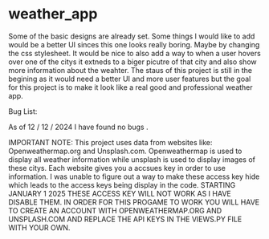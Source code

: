 # weather_app

Some of the basic designs are already set. Some things I would like to add would be a better UI sinces this one looks really boring. Maybe by changing the css stylesheet. It would be nice to also add a way to when a user hovers over one of the citys it extneds to a biger picutre of that city and also show more information about the weahter. The staus of this project is still in the begining as it would need a better UI and more user features but the goal for this project is to make it look like a real good and professional weather app. 

Bug List:

As of 12 / 12 / 2024 I have found no bugs .

IMPORTANT NOTE: This project uses data from websites like: Openweathermap.org and Unsplash.com. Openweathermap is used to display all weather information while unsplash is used to display images of these citys. Each website gives you a accsues key in order to use information. I was unable to figure out a way to make these access key hide which leads to the access keys being display in the code. STARTING JANUARY 1 2025 THESE ACCESS KEY WILL NOT WORK AS I HAVE DISABLE THEM. IN ORDER FOR THIS PROGAME TO WORK YOU WILL HAVE TO CREATE AN ACCOUNT WITH OPENWEATHERMAP.ORG AND UNSPLASH.COM AND REPLACE THE API KEYS IN THE VIEWS.PY FILE WITH YOUR OWN. 
